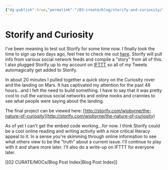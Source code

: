 ```yaml
---
{"dg-publish":true,"permalink":"/03-create/blog/storify-and-curiosity/","title":"Storify and Curiosity","tags":["critical-literacy","online-content-construction","online-reading-comprehension","technology"]}
---
```


# Storify and Curiosity

I've been meaning to test out Storify for some time now. I finally took the time to sign up two days ago, feel free to check me out [here](http://storify.com/wiobyrne). Storify will pull info from various social network feeds and compile a "story" from all of this. I also plugged Storify up to my account on [IFTTT](http://ifttt.com/dashboard) so all of my Tweets automagically get added to Storify.

In about 20 minutes I pulled together a quick story on the Curiosity rover and the landing on Mars. It has captivated my attention for the past 48 hours...and I felt the need to build something. I have to say that it was pretty cool to cull the various social networks and online nooks and crannies to see what people were saying about the landing.

The final project can be viewed here: [http://storify.com/wiobyrne/the-nature-of-curiosity](http://storify.com/wiobyrne/the-nature-of-curiosity)

As of yet I can't get the embed code working...for now. I think Storify could be a cool online reading and writing activity with a nice critical literacy appeal to it. In a sense you're skimming through online information to see what others view to be the "truth" about a current issue. I'll continue to play with it and share more later. I'll also do a write-up on IFTTT for everyone later.

[[02 CURATE/MOCs/Blog Post Index\|Blog Post Index]]